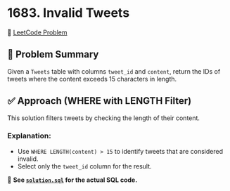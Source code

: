 # 1683. Invalid Tweets

🔗 [LeetCode Problem](https://leetcode.com/problems/invalid-tweets/)

## 🧠 Problem Summary

Given a `Tweets` table with columns `tweet_id` and `content`, return the IDs of tweets where the content exceeds 15 characters in length.

## ✅ Approach (WHERE with LENGTH Filter)

This solution filters tweets by checking the length of their content.

### Explanation:

- Use `WHERE LENGTH(content) > 15` to identify tweets that are considered invalid.
- Select only the `tweet_id` column for the result.

📄 **See [`solution.sql`](./solution.sql) for the actual SQL code.**

